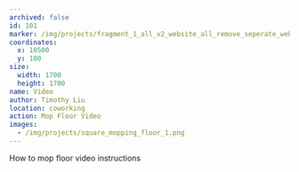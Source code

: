 ```yaml
---
archived: false
id: 101
marker: /img/projects/fragment_1_all_v2_website_all_remove_seperate_webp-32.webp
coordinates:
  x: 10500
  y: 100
size:
  width: 1700
  height: 1700
name: Video
author: Timothy Liu
location: coworking
action: Mop Floor Video
images:
  - /img/projects/square_mopping_floor_1.png
---
```


How to mop floor video instructions

